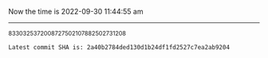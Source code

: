 Now the time is 2022-09-30 11:44:55 am

---

<small>8330325372008727502107882502731208</small>

```txt
Latest commit SHA is: 2a40b2784ded130d1b24df1fd2527c7ea2ab9204
```
